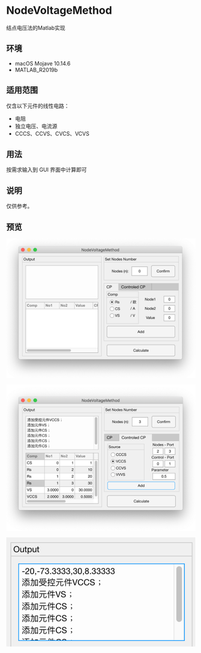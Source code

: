 # NodeVoltageMethod
结点电压法的Matlab实现

## 环境
- macOS Mojave 10.14.6
- MATLAB_R2019b

## 适用范围

仅含以下元件的线性电路：

- 电阻
- 独立电压、电流源
- CCCS、CCVS、CVCS、VCVS

## 用法

按需求输入到 GUI 界面中计算即可

## 说明

仅供参考。

## 预览

![](https://github.com/magicwenli/NodeVoltageMethod/blob/master/%E5%B8%A6%E6%9C%89%E5%8F%97%E6%8E%A7%E6%BA%90%E7%9A%84%E7%BB%93%E7%82%B9%E7%94%B5%E5%8E%8B%E6%B1%82%E8%A7%A3/%E5%B1%8F%E5%B9%95%E5%BF%AB%E7%85%A7%202019-11-05%2019.29.09.png?raw=true)

![](https://github.com/magicwenli/NodeVoltageMethod/blob/master/%E5%B8%A6%E6%9C%89%E5%8F%97%E6%8E%A7%E6%BA%90%E7%9A%84%E7%BB%93%E7%82%B9%E7%94%B5%E5%8E%8B%E6%B1%82%E8%A7%A3/%E5%B1%8F%E5%B9%95%E5%BF%AB%E7%85%A7%202019-11-05%2019.30.46.png?raw=true)

![](https://github.com/magicwenli/NodeVoltageMethod/blob/master/%E5%B8%A6%E6%9C%89%E5%8F%97%E6%8E%A7%E6%BA%90%E7%9A%84%E7%BB%93%E7%82%B9%E7%94%B5%E5%8E%8B%E6%B1%82%E8%A7%A3/%E5%B1%8F%E5%B9%95%E5%BF%AB%E7%85%A7%202019-11-05%2019.31.06.png?raw=true)

